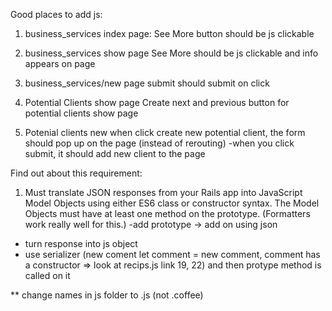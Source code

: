 Good places to add js:

1. business_services index page:
    See More button should be js clickable

2. business_services show page
    See More should be js clickable and info appears on page

3. business_services/new page
    submit should submit on click

4. Potential Clients show page
    Create next and previous button for potential clients show page

5. Potenial clients new 
    when click create new potential client, the form should pop up on the page (instead of rerouting)
    -when you click submit, it should add new client to the page


Find out about this requirement: 
1. Must translate JSON responses from your Rails app into JavaScript Model Objects using either ES6 class or constructor syntax. The Model Objects must have at least one method on the prototype. (Formatters work really well for this.)
-add prototype -> add on using json
- turn response into js object
- use serializer 
(new coment let comment = new comment, comment has a constructor => look at recips.js link 19, 22) and then protype method is called on it

** change names in js folder to .js (not .coffee)